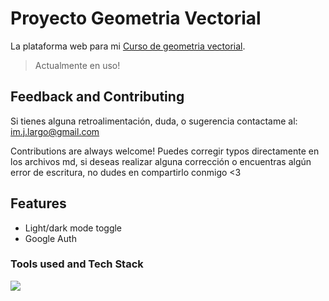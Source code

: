 # Proyecto Geometria Vectorial

La plataforma web para mi [Curso de geometria vectorial](https://imlargo-vectorial.vercel.app). 

> Actualmente en uso!

## Feedback and Contributing

Si tienes alguna retroalimentación, duda, o sugerencia contactame al: im.j.largo@gmail.com

Contributions are always welcome! Puedes corregir typos directamente en los archivos md, si deseas realizar alguna corrección o encuentras algún error de escritura, no dudes en compartirlo conmigo <3

## Features

- Light/dark mode toggle
- Google Auth

### Tools used and Tech Stack

<a href="https://skillicons.dev">
  <img src="https://skillicons.dev/icons?i=python,js,html,css,firebase,bootstrap,md,latex&theme=dark" />
</a>
